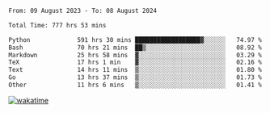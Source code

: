 <!--START_SECTION:waka-->

```txt
From: 09 August 2023 - To: 08 August 2024

Total Time: 777 hrs 53 mins

Python             591 hrs 30 mins ██████████████████▓░░░░░░   74.97 %
Bash               70 hrs 21 mins  ██▒░░░░░░░░░░░░░░░░░░░░░░   08.92 %
Markdown           25 hrs 58 mins  ▓░░░░░░░░░░░░░░░░░░░░░░░░   03.29 %
TeX                17 hrs 1 min    ▓░░░░░░░░░░░░░░░░░░░░░░░░   02.16 %
Text               14 hrs 11 mins  ▒░░░░░░░░░░░░░░░░░░░░░░░░   01.80 %
Go                 13 hrs 37 mins  ▒░░░░░░░░░░░░░░░░░░░░░░░░   01.73 %
Other              11 hrs 6 mins   ▒░░░░░░░░░░░░░░░░░░░░░░░░   01.41 %
```

<!--END_SECTION:waka-->
[![wakatime](https://wakatime.com/badge/user/5f89a63a-5294-4958-ad30-2b3455e63f2a.svg)](https://wakatime.com/@5f89a63a-5294-4958-ad30-2b3455e63f2a)
